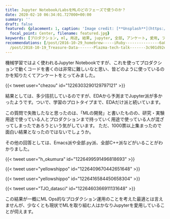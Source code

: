 ```yaml
---
title: Jupyter Notebook/LabsをMLのどのフェーズで使うのか？
date: 2020-02-10 06:34:01.727000+00:00
summary: ''
draft: false
featured: {placement: 1, caption: 'Image credit: [**Unsplash**](https://unsplash.com/photos/5fNmWej4tAA)',
  focal_point: Center, filename: featured.jpg}
keywords: [プロダクション, ml, 用途, 結果, jupyter, 全部, アンケート, 愛用, プロトタイプ, ops]
recommendations: [/post/2016-10-29_homebrew-----iRuby---------------6a02e5194ff2/,
  /post/2018-10-19_Treasure-Data-------Plazma-tech-talk-------3c901d92e973/, /post/2018-10-25_RISECamp------ee65c2ef0c9e/]
---
```



機械学習ではよく使われるJupyter Notebookですが、これを使ってプロダクションで動くコードを書くのは非常に難しいなと思い、皆どのように使っているのかを知りたくてアンケートをとってみました。

{{< tweet user="chezou" id="1226303290129797121" >}}

結果としては、多少拮抗しているのですが、EDAから予測までJupyter派が多かったようです。ついで、学習のプロトタイプまで、EDAだけ派と続いています。

この質問で失敗したなと思ったのは、「MLの開発」と書いたものの、研究・実験用途で使っている人とプロダクションまで持っていく用途で使っている人が混ざってしまったであろうという気がしています。
ただ、1000票以上集まったので面白い結果となったのではないでしょうか。

その他の回答としては、Emacs派や全部.py派、全部C++派などがいることがわかりました。

{{< tweet user="h_okumura" id="1226499591496818693" >}}

{{< tweet user="yellowshippo" id="1226409670442651648" >}}

{{< tweet user="yellowshippo" id="1226416584450658304" >}}

{{< tweet user="TJO_datasci" id="1226460366911131648" >}}

この結果が一概にML Ops的なプロダクション運用のことを考えた最適とは言えませんが、少なくとも現状でMLを取り組む人はかなりJupyterを愛用していることが伺えます。
